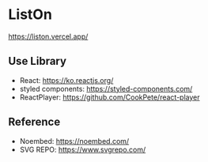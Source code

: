 # ListOn
https://liston.vercel.app/

## Use Library
- React: https://ko.reactjs.org/
- styled components: https://styled-components.com/
- ReactPlayer: https://github.com/CookPete/react-player

## Reference
- Noembed: https://noembed.com/
- SVG REPO: https://www.svgrepo.com/
